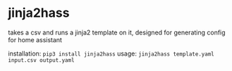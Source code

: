 # jinja2hass
takes a csv and runs a jinja2 template on it, designed for generating config for home assistant

installation: `pip3 install jinja2hass`
usage: `jinja2hass template.yaml input.csv output.yaml`

